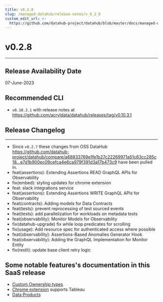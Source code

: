```yaml
---
title: v0.2.8
slug: /managed-datahub/release-notes/v_0_2_8
custom_edit_url: >-
  https://github.com/datahub-project/datahub/blob/master/docs/managed-datahub/release-notes/v_0_2_8.md
---
```


# v0.2.8

---

## Release Availability Date

07-June-2023

## Recommended CLI

- `v0.10.3.1` with release notes at https://github.com/acryldata/datahub/releases/tag/v0.10.3.1

## Release Changelog

---

- Since `v0.2.7` these changes from OSS DataHub https://github.com/datahub-project/datahub/compare/a68833769e1fe1b27c22269971a51c63cc285c18...e7d1b900ec09cefca4e6ca979f391d3a17b473c9 have been pulled in.
- feat(assertions): Extending Assertions READ GraphQL APIs for Observability
- fix(embed): styling updates for chrome extension
- feat: slack integrations service
- feat(assertions): Extending Assertions WRITE GraphQL APIs for Observability
- feat(contracts): Adding models for Data Contracts
- feat(tests): prevent reprocessing of test sourced events
- feat(tests): add parallelization for workloads on metadata tests
- feat(observability): Monitor Models for Observability
- fix(datahub-upgrade) fix while loop predicates for scrolling
- fix(usage): Add resource spec for authenticated access where possible
- feat(observability): Assertions-Based Anomalies Generator Hook
- feat(observability): Adding the GraphQL Implementation for Monitor Entity
- fix(restli): update base client retry logic

## Some notable features's documentation in this SaaS release

- [Custom Ownership types](../../ownership/ownership-types.md)
- [Chrome extension](../chrome-extension.md) supports Tableau
- [Data Products](../../dataproducts.md)
